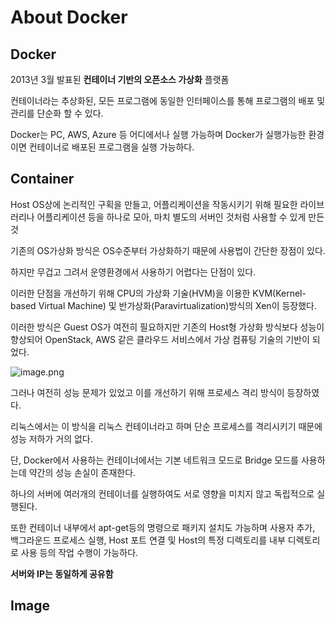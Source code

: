 # About Docker

## Docker 

2013년 3월 발표된 __컨테이너 기반의 오픈소스 가상화__ 플랫폼

컨테이너라는 추상화된, 모든 프로그램에 동일한 인터페이스를 통해 프로그램의 배포 및 관리를 단순화 할 수 있다.

Docker는 PC, AWS, Azure 등 어디에서나 실행 가능하며 Docker가 실행가능한 환경이면 컨테이너로 배포된 프로그램을 실행 가능하다.

## Container

Host OS상에 논리적인 구획을 만들고, 어플리케이션을 작동시키기 위해 필요한 라이브러리나 어플리케이션 등을 하나로 모아, 마치 별도의 서버인 것처럼 사용할 수 있게 만든 것

기존의 OS가상화 방식은 OS수준부터 가상화하기 때문에 사용법이 간단한 장점이 있다.

하지만 무겁고 그려서 운영환경에서 사용하기 어렵다는 단점이 있다.

이러한 단점을 개선하기 위해 CPU의 가상화 기술(HVM)을 이용한 KVM(Kernel-based Virtual Machine) 및 반가상화(Paravirtualization)방식의 Xen이 등장했다. 

이러한 방식은 Guest OS가 여전히 필요하지만 기존의 Host형 가상화 방식보다 성능이 향상되어 OpenStack, AWS 같은 클라우드 서비스에서 가상 컴퓨팅 기술의 기반이 되었다.

![image.png](https://images.zenhubusercontent.com/5e1e920aa8ad7483a2d010b2/fe20c9f2-9b0d-4faa-9b02-9e490e1cb2a4)

그러나 여전히 성능 문제가 있었고 이를 개선하기 위해 프로세스 격리 방식이 등장하였다.

리눅스에서는 이 방식을 리눅스 컨테이너라고 하며 단순 프로세스를 격리시키기 때문에 성능 저하가 거의 없다.

단, Docker에서 사용하는 컨테이너에서는 기본 네트워크 모드로 Bridge 모드를 사용하는데 약간의 성능 손실이 존재한다.

하나의 서버에 여러개의 컨테이너를 실행하여도 서로 영향을 미치지 않고 독립적으로 실행된다.

또한 컨테이너 내부에서 apt-get등의 명령으로 패키지 설치도 가능하며 사용자 추가, 백그라운드 프로세스 실행, Host 포트 연결 및 Host의 특정 디렉토리를 내부 디렉토리로 사용 등의 작업 수행이 가능하다.

__서버와 IP는 동일하게 공유함__

## Image

